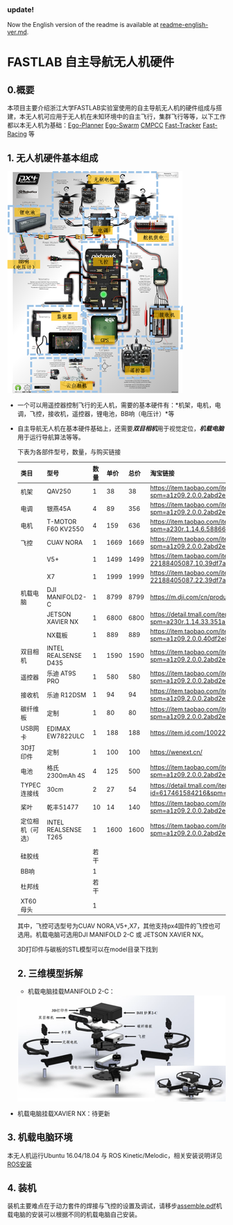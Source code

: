 ### update!

Now the English version of the readme is available at [readme-english-ver.md](readme-english-ver.md).



# FASTLAB 自主导航无人机硬件

## 0.概要

本项目主要介绍浙江大学FASTLAB实验室使用的自主导航无人机的硬件组成与搭建，本无人机可应用于无人机在未知环境中的自主飞行，集群飞行等等，以下工作都以本无人机为基础：[Ego-Planner](https://github.com/ZJU-FAST-Lab/ego-planner) [Ego-Swarm](https://github.com/ZJU-FAST-Lab/ego-planner) [CMPCC](https://github.com/ZJU-FAST-Lab/CMPCC) [Fast-Tracker](https://github.com/ZJU-FAST-Lab/Fast-tracker) [Fast-Racing](https://github.com/ZJU-FAST-Lab/Fast-Racing) 等

## 1. 无人机硬件基本组成

<img src="images\1.png" alt="1.jpg" style="zoom:50%;" />

+ 一个可以用遥控器控制飞行的无人机，需要的基本硬件有：*机架，电机，电调，飞控，接收机，遥控器，锂电池，BB响（电压计）*等

+ 自主导航无人机在基本硬件基础上，还需要***双目相机***用于视觉定位，***机载电脑***用于运行导航算法等等。

  下表为各部件型号，数量，与购买链接

  | 类目             | 型号                 | 数量 | 单价 | 总价 | 淘宝链接                                                     |
  | ---------------- | -------------------- | ---- | ---- | ---- | ------------------------------------------------------------ |
  | 机架             | QAV250               | 1    | 38   | 38   | https://item.taobao.com/item.htm?spm=a1z09.2.0.0.2abd2e8da0sHzh&id=520738516076&_u=l32egecqf290 |
  | 电调             | 银燕45A              | 4    | 89   | 356  | https://item.taobao.com/item.htm?spm=a1z09.2.0.0.2abd2e8da0sHzh&id=627250691828&_u=l32egecq104a |
  | 电机             | T-MOTOR F60 KV2550   | 4    | 159  | 636  | https://item.taobao.com/item.htm?spm=a230r.1.14.6.58866126r2mH5j&id=612118488792&ns=1&abbucket=3#detail |
  | 飞控             | CUAV NORA            | 1    | 1669 | 1669 | https://item.taobao.com/item.htm?spm=a1z09.2.0.0.2abd2e8da0sHzh&id=618340579779&_u=l32egecq6321 |
  |                  | V5+                  | 1    | 1499 | 1499 | https://item.taobao.com/item.htm?spm=a1z10.5-c-s.w4002-22188405087.10.39df7ad6BKLAJz&id=594262853015 |
  |                  | X7                   | 1    | 1999 | 1999 | https://item.taobao.com/item.htm?spm=a1z10.5-c-s.w4002-22188405087.22.39df7ad6BKLAJz&id=617384615131 |
  | 机载电脑         | DJI MANIFOLD2-C      | 1    | 8799 | 8799 | https://m.dji.com/cn/product/manifold-2                      |
  |                  | JETSON XAVIER NX     | 1    | 6800 | 6800 | https://detail.tmall.com/item.htm?spm=a230r.1.14.33.351a587bMPOWBh&id=619740546745&ns=1&abbucket=3&skuId=4573153270812 |
  |                  | NX载板               | 1    | 889  | 889  | https://item.taobao.com/item.htm?spm=a1z09.2.0.0.40df2e8dWJlaLW&id=613984388047&_u=s32egecqa8ff |
  | 双目相机         | INTEL REALSENSE D435 | 1    | 1590 | 1590 | https://item.taobao.com/item.htm?spm=a1z09.2.0.0.2abd2e8da0sHzh&id=638877621060&_u=l32egecq42d1 |
  | 遥控器           | 乐迪 AT9S PRO        | 1    | 580  | 580  | https://item.taobao.com/item.htm?spm=a1z09.2.0.0.2abd2e8da0sHzh&id=533085053894&_u=l32egecq481a |
  | 接收机           | 乐迪 R12DSM          | 1    | 94   | 94   | https://item.taobao.com/item.htm?spm=a1z09.2.0.0.2abd2e8da0sHzh&id=541658831753&_u=l32egecq5116 |
  | 碳纤维板         | 定制                 | 1    | 80   | 80   | https://item.taobao.com/item.htm?spm=a1z09.2.0.0.2abd2e8da0sHzh&id=628187754851&_u=l32egecq8290 |
  | USB网卡          | EDIMAX EW7822ULC     | 1    | 188  | 188  | https://item.jd.com/10022884495770.html                      |
  | 3D打印件         | 定制                 | 1    | 100  | 100  | https://wenext.cn/                                           |
  | 电池             | 格氏 2300mAh 4S      | 4    | 125  | 500  | https://item.taobao.com/item.htm?spm=a1z09.2.0.0.2abd2e8da0sHzh&id=583311920871&_u=l32egecq9cf8 |
  | TYPEC连接线      | 30cm                 | 2    | 27   | 54   | https://detail.tmall.com/item.htm?id=617461584216&spm=a1z09.2.0.0.2abd2e8da0sHzh&_u=l32egecq0e19 |
  | 桨叶             | 乾丰51477            | 10   | 14   | 140  | https://item.taobao.com/item.htm?spm=a1z09.2.0.0.2abd2e8da0sHzh&id=627007813072&_u=l32egecqfabf |
  | 定位相机（可选） | INTEL REALSENSE T265 | 1    | 1600 | 1600 | https://item.taobao.com/item.htm?spm=a1z09.2.0.0.2abd2e8da0sHzh&id=638877621060&_u=l32egecq42d1 |
  |                  |                      |      |      |      |                                                              |
  | 硅胶线           |                      | 若干 |      |      |                                                              |
  | BB响             |                      | 1    |      |      |                                                              |
  | 杜邦线           |                      | 若干 |      |      |                                                              |
  | XT60母头         |                      | 1    |      |      |                                                              |

  其中，飞控可选型号为CUAV NORA,V5+,X7，其他支持px4固件的飞控也可选用。机载电脑可选用DJI MANIFOLD 2-C 或 JETSON XAVIER NX。

  3D打印件与碳板的STL模型可以在model目录下找到

  ## 2. 三维模型拆解

  + 机载电脑挂载MANIFOLD 2-C：

  <img src="images\2.png" style="zoom:50%;" />

+ 机载电脑挂载XAVIER NX：待更新

## 3. 机载电脑环境

本无人机运行Ubuntu 16.04/18.04 与 ROS Kinetic/Melodic，相关安装说明详见 [ROS安装](http://wiki.ros.org/ROS/Installation)



## 4. 装机

装机主要难点在于动力套件的焊接与飞控的设置及调试，请移步[assemble.pdf](assemble.pdf)机载电脑的安装可以根据不同的机载电脑自己安装。